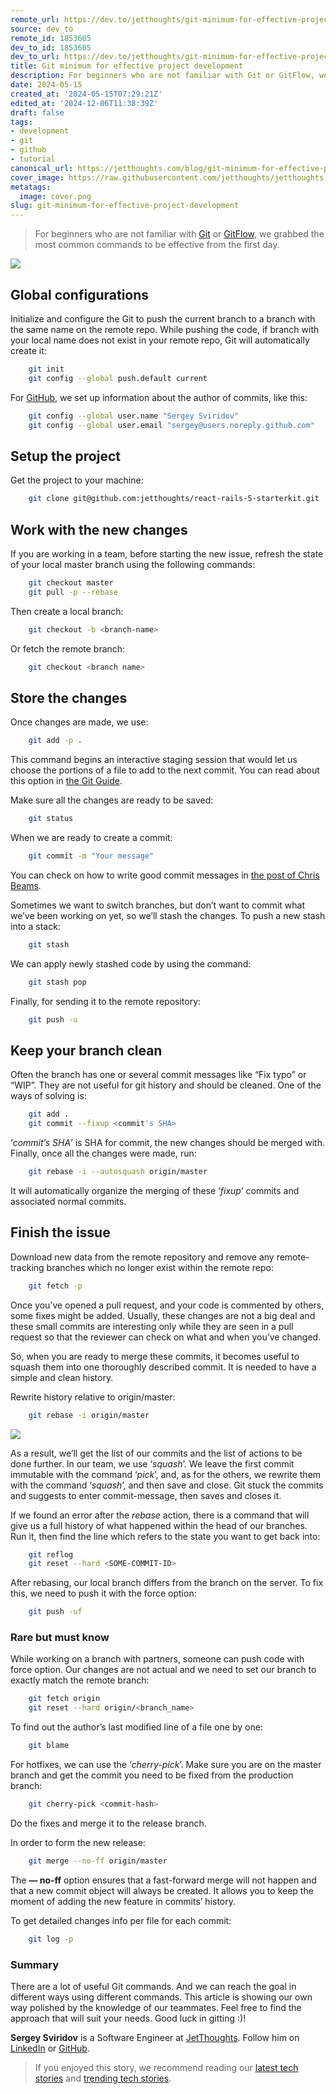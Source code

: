 ```yaml
---
remote_url: https://dev.to/jetthoughts/git-minimum-for-effective-project-development-2ce1
source: dev_to
remote_id: 1853605
dev_to_id: 1853605
dev_to_url: https://dev.to/jetthoughts/git-minimum-for-effective-project-development-2ce1
title: Git minimum for effective project development
description: For beginners who are not familiar with Git or GitFlow, we grabbed the most common commands to be...
date: 2024-05-15
created_at: '2024-05-15T07:29:21Z'
edited_at: '2024-12-06T11:38:39Z'
draft: false
tags:
- development
- git
- github
- tutorial
canonical_url: https://jetthoughts.com/blog/git-minimum-for-effective-project-development/
cover_image: https://raw.githubusercontent.com/jetthoughts/jetthoughts.github.io/master/content/blog/git-minimum-for-effective-project-development/cover.png
metatags:
  image: cover.png
slug: git-minimum-for-effective-project-development
---
```

> For beginners who are not familiar with [Git](https://git-scm.com/) or [GitFlow](https://datasift.github.io/gitflow/), we grabbed the most common commands to be effective from the first day.

![](file_0.png)

## Global configurations

Initialize and configure the Git to push the current branch to a branch with the same name on the remote repo. While pushing the code, if branch with your local name does not exist in your remote repo, Git will automatically create it:

```bash
    git init
    git config --global push.default current
```

For [GitHub](https://github.com/), we set up information about the author of commits, like this:

```bash
    git config --global user.name "Sergey Sviridov"
    git config --global user.email "sergey@users.noreply.github.com"
```

## Setup the project

Get the project to your machine:

```bash
    git clone git@github.com:jetthoughts/react-rails-5-starterkit.git
```

## Work with the new changes

If you are working in a team, before starting the new issue, refresh the state of your local master branch using the following commands:

```bash
    git checkout master
    git pull -p --rebase
```

Then create a local branch:

```bash
    git checkout -b <branch-name>
```

Or fetch the remote branch:

```bash
    git checkout <branch name>
```

## Store the changes

Once changes are made, we use:

```bash
    git add -p .
```

This command begins an interactive staging session that would let us choose the portions of a file to add to the next commit. You can read about this option in [the Git Guide](https://git-scm.com/docs/git-add#git-add-patch).

Make sure all the changes are ready to be saved:

```bash
    git status
```

When we are ready to create a commit:

```bash
    git commit -m "Your message"
```

You can check on how to write good commit messages in [the post of Chris Beams](https://chris.beams.io/posts/git-commit/)*.*

Sometimes we want to switch branches, but don’t want to commit what we’ve been working on yet, so we’ll stash the changes. To push a new stash into a stack:

```bash
    git stash
```

We can apply newly stashed code by using the command:

```bash
    git stash pop
```

Finally, for sending it to the remote repository:

```bash
    git push -u
```

## Keep your branch clean

Often the branch has one or several commit messages like “Fix typo” or “WIP”. They are not useful for git history and should be cleaned. One of the ways of solving is:

```bash
    git add .
    git commit --fixup <commit's SHA>
```

‘*commit’s SHA*’ is SHA for commit, the new changes should be merged with. Finally, once all the changes were made, run:

```bash
    git rebase -i --autosquash origin/master
```

It will automatically organize the merging of these ‘*fixup*’ commits and associated normal commits.

## Finish the issue

Download new data from the remote repository and remove any remote-tracking branches which no longer exist within the remote repo:

```bash
    git fetch -p
```

Once you’ve opened a pull request, and your code is commented by others, some fixes might be added. Usually, these changes are not a big deal and these small commits are interesting only while they are seen in a pull request so that the reviewer can check on what and when you’ve changed.

So, when you are ready to merge these commits, it becomes useful to squash them into one thoroughly described commit. It is needed to have a simple and clean history.

Rewrite history relative to origin/master:

```bash
    git rebase -i origin/master
```

![](file_1.png)

As a result, we’ll get the list of our commits and the list of actions to be done further. In our team, we use ‘*squash*’. We leave the first commit immutable with the command ‘*pick*’, and, as for the others, we rewrite them with the command ‘*squash*’, and then save and close. Git stuck the commits and suggests to enter commit-message, then saves and closes it.

If we found an error after the *rebase* action, there is a command that will give us a full history of what happened within the head of our branches. Run it, then find the line which refers to the state you want to get back into:

```bash
    git reflog
    git reset --hard <SOME-COMMIT-ID>
```

After rebasing, our local branch differs from the branch on the server. To fix this, we need to push it with the force option:

```bash
    git push -uf
```

### Rare but must know

While working on a branch with partners, someone can push code with force option. Our changes are not actual and we need to set our branch to exactly match the remote branch:

```bash
    git fetch origin
    git reset --hard origin/<branch_name>
```

To find out the author’s last modified line of a file one by one:

```bash
    git blame
```

For hotfixes, we can use the ‘*cherry-pick*’. Make sure you are on the master branch and get the commit you need to be fixed from the production branch:

```bash
    git cherry-pick <commit-hash>
```

Do the fixes and merge it to the release branch.

In order to form the new release:

```bash
    git merge --no-ff origin/master
```

The **— no-ff** option ensures that a fast-forward merge will not happen and that a new commit object will always be created. It allows you to keep the moment of adding the new feature in commits’ history.

To get detailed changes info per file for each commit:

```bash
    git log -p
```

### Summary

There are a lot of useful Git commands. And we can reach the goal in different ways using different commands. This article is showing our own way polished by the knowledge of our teammates. Feel free to find the approach that will suit your needs. Good luck in gitting :)!

**Sergey Sviridov** is a Software Engineer at [JetThoughts](https://www.jetthoughts.com/). Follow him on [LinkedIn](https://www.linkedin.com/in/sergey-sviridov-83007199) or [GitHub](https://github.com/SviridovSV).
> If you enjoyed this story, we recommend reading our [latest tech stories](https://jtway.co/latest) and [trending tech stories](https://jtway.co/trending).
